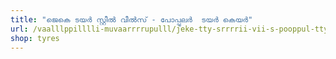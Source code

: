 ```yaml
---
title: "ജെകെ ടയർ സ്റ്റീൽ വീൽസ് - പോപ്പുലർ  ടയർ കെയർ"
url: /vaalllppilllli-muvaarrrrupulll/jeke-tty-srrrrii-vii-s-pooppul-tty-key/
shop: tyres
---
```

